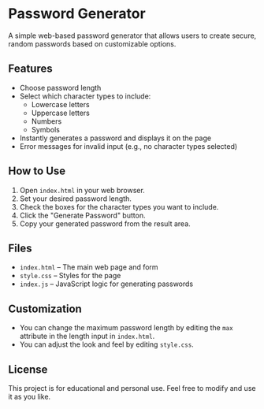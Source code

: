 # Password Generator

A simple web-based password generator that allows users to create secure, random passwords based on customizable options.

## Features
- Choose password length
- Select which character types to include:
  - Lowercase letters
  - Uppercase letters
  - Numbers
  - Symbols
- Instantly generates a password and displays it on the page
- Error messages for invalid input (e.g., no character types selected)

## How to Use
1. Open `index.html` in your web browser.
2. Set your desired password length.
3. Check the boxes for the character types you want to include.
4. Click the "Generate Password" button.
5. Copy your generated password from the result area.

## Files
- `index.html` – The main web page and form
- `style.css` – Styles for the page
- `index.js` – JavaScript logic for generating passwords

## Customization
- You can change the maximum password length by editing the `max` attribute in the length input in `index.html`.
- You can adjust the look and feel by editing `style.css`.

## License
This project is for educational and personal use. Feel free to modify and use it as you like.

